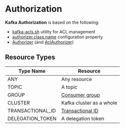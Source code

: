 # Authorization

**Kafka Authorization** is based on the following:

* [kafka-acls.sh](AclCommand.md) utility for ACL management
* [authorizer.class.name](../KafkaConfig.md#authorizer.class.name) configuration property
* [Authorizer](Authorizer.md) (and [AclAuthorizer](AclAuthorizer.md))

## Resource Types

 Type Name | Resource
-----------|---------
 ANY | Any resource
 TOPIC | A topic
 GROUP | [Consumer group](../consumer-groups/index.md)
 CLUSTER | Kafka cluster as a whole
 TRANSACTIONAL_ID | [Transactional ID](../transactions/index.md)
 DELEGATION_TOKEN | A delegation token
